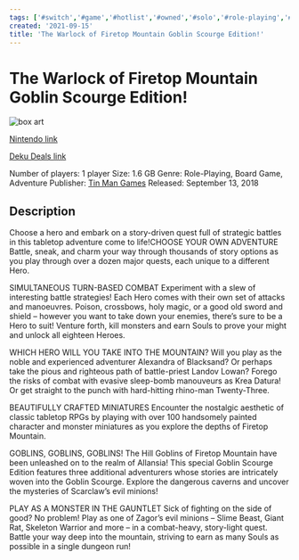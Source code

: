```yaml
---
tags: ['#switch','#game','#hotlist','#owned','#solo','#role-playing','#boardgame','#adventure']
created: '2021-09-15'
title: 'The Warlock of Firetop Mountain Goblin Scourge Edition!'
---
```

# The Warlock of Firetop Mountain Goblin Scourge Edition!

![box art](https://assets.nintendo.com/image/upload/c_pad,f_auto,h_613,q_auto,w_1089/ncom/en_US/games/switch/t/the-warlock-of-firetop-mountain-goblin-scourge-edition-switch/hero?v=2021091420)

[Nintendo link](https://www.nintendo.com/games/detail/the-warlock-of-firetop-mountain-goblin-scourge-edition-switch/)

[Deku Deals link](https://www.dekudeals.com/items/the-warlock-of-firetop-mountain-goblin-scourge-edition)

Number of players: 1 player
Size: 1.6 GB
Genre: Role-Playing, Board Game, Adventure
Publisher: [Tin Man Games](https://www.dekudeals.com/games?include[collection]=true&filter[publisher]=Tin+Man+Games)
Released: September 13, 2018

## Description

Choose a hero and embark on a story-driven quest full of strategic battles in this tabletop adventure come to life!CHOOSE YOUR OWN ADVENTURE 
Battle, sneak, and charm your way through thousands of story options as you play through over a dozen major quests, each unique to a different Hero. 

SIMULTANEOUS TURN-BASED COMBAT
Experiment with a slew of interesting battle strategies! Each Hero comes with their own set of attacks and manoeuvres. Poison, crossbows, holy magic, or a good old sword and shield – however you want to take down your enemies, there’s sure to be a Hero to suit! Venture forth, kill monsters and earn Souls to prove your might and unlock all eighteen Heroes. 

WHICH HERO WILL YOU TAKE INTO THE MOUNTAIN?
Will you play as the noble and experienced adventurer Alexandra of Blacksand? Or perhaps take the pious and righteous path of battle-priest Landov Lowan? Forego the risks of combat with evasive sleep-bomb manouveurs as Krea Datura! Or get straight to the punch with hard-hitting rhino-man Twenty-Three. 

BEAUTIFULLY CRAFTED MINIATURES
Encounter the nostalgic aesthetic of classic tabletop RPGs by playing with over 100 handsomely painted character and monster miniatures as you explore the depths of Firetop Mountain. 

GOBLINS, GOBLINS, GOBLINS! 
The Hill Goblins of Firetop Mountain have been unleashed on to the realm of Allansia! This special Goblin Scourge Edition features three additional adventurers whose stories are intricately woven into the Goblin Scourge. Explore the dangerous caverns and uncover the mysteries of Scarclaw’s evil minions! 

PLAY AS A MONSTER IN THE GAUNTLET
Sick of fighting on the side of good? No problem! Play as one of Zagor’s evil minions – Slime Beast, Giant Rat, Skeleton Warrior and more – in a combat-heavy, story-light quest. Battle your way deep into the mountain, striving to earn as many Souls as possible in a single dungeon run!
